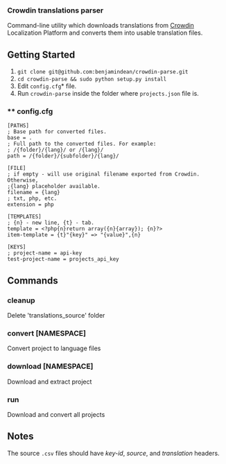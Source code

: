 ### Crowdin translations parser

Command-line utility which downloads translations from [Crowdin](https://crowdin.com/) Localization Platform and converts them into usable translation files.

## Getting Started

1. `git clone git@github.com:benjamindean/crowdin-parse.git`
2. `cd crowdin-parse && sudo python setup.py install`
3. Edit `config.cfg`* file.
4. Run `crowdin-parse` inside the folder where `projects.json` file is.

### ** config.cfg

```
[PATHS]
; Base path for converted files.
base = .
; Full path to the converted files. For example:
; /{folder}/{lang}/ or /{lang}/
path = /{folder}/{subfolder}/{lang}/

[FILE]
; if empty - will use original filename exported from Crowdin. Otherwise,
;{lang} placeholder available.
filename = {lang}
; txt, php, etc.
extension = php

[TEMPLATES]
; {n} - new line, {t} - tab.
template = <?php{n}return array({n}{array}); {n}?>
item-template = {t}"{key}" => "{value}",{n}

[KEYS]
; project-name = api-key
test-project-name = projects_api_key

```

## Commands

### cleanup   

Delete 'translations_source' folder

### convert [NAMESPACE]

Convert project to language files

### download [NAMESPACE]

Download and extract project

### run

Download and convert all projects

## Notes

The source `.csv` files should have *key-id*, *source*, and *translation* headers.
